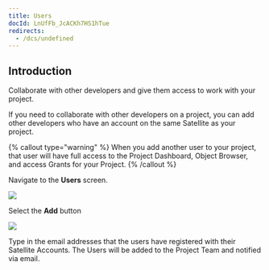 ```yaml
---
title: Users
docId: LnUfFb_JcACKh7HS1hTue
redirects:
  - /dcs/undefined
---
```


## Introduction

Collaborate with other developers and give them access to work with your project.

If you need to collaborate with other developers on a project, you can add other developers who have an account on the same Satellite as your project.

{% callout type="warning"  %}
When you add another user to your project, that user will have full access to the Project Dashboard, Object Browser, and access Grants for your Project.&#x20;
{% /callout %}

Navigate to the **Users** screen.&#x20;

![](https://link.storjshare.io/raw/jua7rls6hkx5556qfcmhrqed2tfa/docs/images/eMttBc7nDmSUgP9Y-OAnI_users1.png)

Select the **Add** button

![](https://link.storjshare.io/raw/jua7rls6hkx5556qfcmhrqed2tfa/docs/images/Uv5sm1Bh3hC5SPbinJvIm_users2.png)

Type in the email addresses that the users have registered with their Satellite Accounts. The Users will be added to the Project Team and notified via email.
